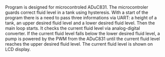 Program is designed for microcontroled ADuC831. The microcontroler guards correct fluid level in a tank using hysteresis.
With a start of the program there is a need to pass three informations via UART: a height of a tank, an upper desired fluid level and a lower desired fluid level.
Then the main loop starts. It checks the current fluid level via analog-digital converter. If the current fluid level falls below the lower desired
fluid level, a pump is powered by the PWM from the ADuC831 until the current fluid level reaches the upper desired fluid level. The current fluid level
is shown on LCD display.